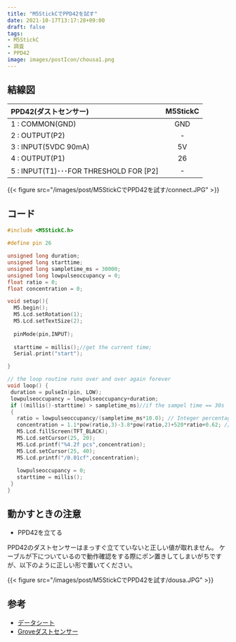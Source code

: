 ```yaml
---
title: "M5StickCでPPD42を試す"
date: 2021-10-17T13:17:28+09:00
draft: false
tags:
- M5StickC
- 調査
- PPD42
image: images/postIcon/chousa1.png
---
```



## 結線図

|PPD42(ダストセンサー)|M5StickC|
|:---|:---:|
|1 : COMMON(GND)|GND|
|2 : OUTPUT(P2)|-|
|3 : INPUT(5VDC 90mA)|5V|
|4 : OUTPUT(P1)|26|
|5 : INPUT(T1)･･･FOR THRESHOLD FOR [P2]|-|

{{< figure src="/images/post/M5StickCでPPD42を試す/connect.JPG"  >}}

## コード

```C
#include <M5StickC.h> 

#define pin 26

unsigned long duration;
unsigned long starttime;
unsigned long sampletime_ms = 30000;
unsigned long lowpulseoccupancy = 0;
float ratio = 0;
float concentration = 0;

void setup(){
  M5.begin();
  M5.Lcd.setRotation(1);
  M5.Lcd.setTextSize(2);
  
  pinMode(pin,INPUT);
  
  starttime = millis();//get the current time;
  Serial.print("start");

}

// the loop routine runs over and over again forever
void loop() {
 duration = pulseIn(pin, LOW);
 lowpulseoccupancy = lowpulseoccupancy+duration;
 if ((millis()-starttime) > sampletime_ms)//if the sampel time == 30s
 {
   ratio = lowpulseoccupancy/(sampletime_ms*10.0); // Integer percentage 0=>100
   concentration = 1.1*pow(ratio,3)-3.8*pow(ratio,2)+520*ratio+0.62; // using spec sheet curve
   M5.Lcd.fillScreen(TFT_BLACK);
   M5.Lcd.setCursor(25, 20);
   M5.Lcd.printf("%4.2f pcs",concentration);
   M5.Lcd.setCursor(25, 40);
   M5.Lcd.printf("/0.01cf",concentration);
    
   lowpulseoccupancy = 0;
   starttime = millis();
 }
}
```

## 動かすときの注意

* PPD42を立てる

PPD42のダストセンサーはまっすぐ立てていないと正しい値が取れません。
ケーブルが下についているので動作確認をする際にポン置きしてしまいがちですが、以下のように正しい形で置いてください。

{{< figure src="/images/post/M5StickCでPPD42を試す/dousa.JPG"  >}}


## 参考

* [データシート](https://files.seeedstudio.com/wiki/Grove_Dust_Sensor/resource/Grove_-_Dust_sensor.pdf)
* [Groveダストセンサー](https://wiki.seeedstudio.com/jp/Grove-Dust_Sensor/)